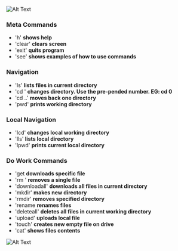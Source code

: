 ![Alt Text](https://i.imgur.com/sPNyLLg.gif)



### Meta Commands
* 'h'                      **shows help**
* 'clear'                  **clears screen**
* 'exit'                   **quits program**
* 'see'                    **shows examples of how to use commands**
### Navigation
* 'ls'                     **lists files in current directory**
* 'cd <directory>'          **changes directory. Use the pre-pended number. EG: cd 0**
* 'cd ..'                  **moves back one directory**
* 'pwd'                    **prints working directory**
 
### Local Navigation
* 'lcd'                    **changes local working directory**
* 'lls'                    **lists local directory**
* 'lpwd'                   **prints current local directory**

### Do Work Commands
* 'get <filename>          **downloads specific file**
* 'rm <filename>'          **removes a single file**
* 'downloadall'            **downloads all files in current directory**
* 'mkdir'                  **makes new directory**
* 'rmdir' <filename>       **removes specified directory**
* 'rename <filename> <new> **renames files**
* 'deleteall'              **deletes all files in current working directory**
* 'upload'                 **uploads local file**  
* 'touch'                  **creates new empty file on drive**
* 'cat' <number>           **shows files contents**



![Alt Text](output.gif)


